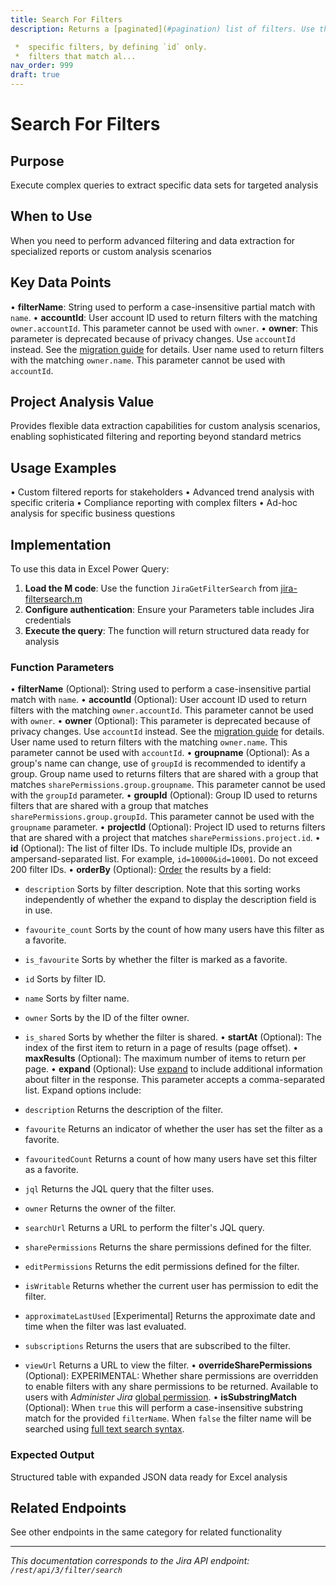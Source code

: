 ```yaml
---
title: Search For Filters
description: Returns a [paginated](#pagination) list of filters. Use this operation to get:

 *  specific filters, by defining `id` only.
 *  filters that match al...
nav_order: 999
draft: true
---
```


# Search For Filters

## Purpose
Execute complex queries to extract specific data sets for targeted analysis

## When to Use
When you need to perform advanced filtering and data extraction for specialized reports or custom analysis scenarios

## Key Data Points
• **filterName**: String used to perform a case-insensitive partial match with `name`.
• **accountId**: User account ID used to return filters with the matching `owner.accountId`. This parameter cannot be used with `owner`.
• **owner**: This parameter is deprecated because of privacy changes. Use `accountId` instead. See the [migration guide](https://developer.atlassian.com/cloud/jira/platform/deprecation-notice-user-privacy-api-migration-guide/) for details. User name used to return filters with the matching `owner.name`. This parameter cannot be used with `accountId`.

## Project Analysis Value
Provides flexible data extraction capabilities for custom analysis scenarios, enabling sophisticated filtering and reporting beyond standard metrics

## Usage Examples
• Custom filtered reports for stakeholders
• Advanced trend analysis with specific criteria
• Compliance reporting with complex filters
• Ad-hoc analysis for specific business questions

## Implementation
To use this data in Excel Power Query:

1. **Load the M code**: Use the function `JiraGetFilterSearch` from [jira-filtersearch.m](../assets/jira-filtersearch.m)
2. **Configure authentication**: Ensure your Parameters table includes Jira credentials
3. **Execute the query**: The function will return structured data ready for analysis

### Function Parameters
• **filterName** (Optional): String used to perform a case-insensitive partial match with `name`.
• **accountId** (Optional): User account ID used to return filters with the matching `owner.accountId`. This parameter cannot be used with `owner`.
• **owner** (Optional): This parameter is deprecated because of privacy changes. Use `accountId` instead. See the [migration guide](https://developer.atlassian.com/cloud/jira/platform/deprecation-notice-user-privacy-api-migration-guide/) for details. User name used to return filters with the matching `owner.name`. This parameter cannot be used with `accountId`.
• **groupname** (Optional): As a group's name can change, use of `groupId` is recommended to identify a group. Group name used to returns filters that are shared with a group that matches `sharePermissions.group.groupname`. This parameter cannot be used with the `groupId` parameter.
• **groupId** (Optional): Group ID used to returns filters that are shared with a group that matches `sharePermissions.group.groupId`. This parameter cannot be used with the `groupname` parameter.
• **projectId** (Optional): Project ID used to returns filters that are shared with a project that matches `sharePermissions.project.id`.
• **id** (Optional): The list of filter IDs. To include multiple IDs, provide an ampersand-separated list. For example, `id=10000&id=10001`. Do not exceed 200 filter IDs.
• **orderBy** (Optional): [Order](#ordering) the results by a field:

 *  `description` Sorts by filter description. Note that this sorting works independently of whether the expand to display the description field is in use.
 *  `favourite_count` Sorts by the count of how many users have this filter as a favorite.
 *  `is_favourite` Sorts by whether the filter is marked as a favorite.
 *  `id` Sorts by filter ID.
 *  `name` Sorts by filter name.
 *  `owner` Sorts by the ID of the filter owner.
 *  `is_shared` Sorts by whether the filter is shared.
• **startAt** (Optional): The index of the first item to return in a page of results (page offset).
• **maxResults** (Optional): The maximum number of items to return per page.
• **expand** (Optional): Use [expand](#expansion) to include additional information about filter in the response. This parameter accepts a comma-separated list. Expand options include:

 *  `description` Returns the description of the filter.
 *  `favourite` Returns an indicator of whether the user has set the filter as a favorite.
 *  `favouritedCount` Returns a count of how many users have set this filter as a favorite.
 *  `jql` Returns the JQL query that the filter uses.
 *  `owner` Returns the owner of the filter.
 *  `searchUrl` Returns a URL to perform the filter's JQL query.
 *  `sharePermissions` Returns the share permissions defined for the filter.
 *  `editPermissions` Returns the edit permissions defined for the filter.
 *  `isWritable` Returns whether the current user has permission to edit the filter.
 *  `approximateLastUsed` \[Experimental\] Returns the approximate date and time when the filter was last evaluated.
 *  `subscriptions` Returns the users that are subscribed to the filter.
 *  `viewUrl` Returns a URL to view the filter.
• **overrideSharePermissions** (Optional): EXPERIMENTAL: Whether share permissions are overridden to enable filters with any share permissions to be returned. Available to users with *Administer Jira* [global permission](https://confluence.atlassian.com/x/x4dKLg).
• **isSubstringMatch** (Optional): When `true` this will perform a case-insensitive substring match for the provided `filterName`. When `false` the filter name will be searched using [full text search syntax](https://support.atlassian.com/jira-software-cloud/docs/search-for-issues-using-the-text-field/).

### Expected Output
Structured table with expanded JSON data ready for Excel analysis

## Related Endpoints
See other endpoints in the same category for related functionality

---
*This documentation corresponds to the Jira API endpoint: `/rest/api/3/filter/search`*
